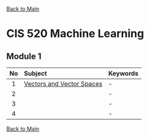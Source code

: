 [Back to Main](../../README.md)

# CIS 520 Machine Learning

## Module 1
|No|Subject|Keywords|
|:-:|:-|:-|
| 1|[Vectors and Vector Spaces]()|- |
| 2|[]()|- |
| 3|[]()|- |
| 4|[]()|- |








[Back to Main](../../README.md)